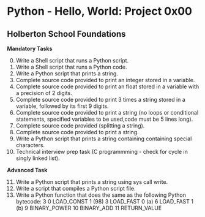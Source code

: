 # Python - Hello, World: Project 0x00
## Holberton School Foundations

 **Mandatory Tasks**

0. Write a Shell script that runs a Python script.
1. Write a Shell script that runs a Python code.
2. Write a Python script that prints a string.
3. Complete source code provided to print an integer stored in a variable.
4. Complete source code provided to print an float stored in a variable with a precision of 2 digits.
5. Complete source code provided to print 3 times a string stored in a variable, followed by its first 9 digits.
6. Complete source code provided to print a string (no loops or conditional statements, specified variables to be used,code must be 5 lines long).
7. Complete source code provided (splitting a string).
8. Complete source code provided to print a string.
9. Write a Python script that prints a string containing containing special characters.
10. Technical interview prep task (C programmming - check for cycle in singly linked list).

**Advanced Task**

11. Write a Python script that prints a string using sys call write.
12. Write a script that compiles a Python script file.
13. Write a Python function that does the same as the following Python bytecode:
3           0 LOAD_CONST               1 (98)
            3 LOAD_FAST                0 (a)
            6 LOAD_FAST                1 (b)
            9 BINARY_POWER
           10 BINARY_ADD
           11 RETURN_VALUE

